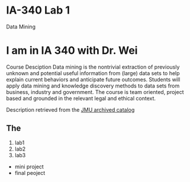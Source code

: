 # IA-340 Lab 1
Data Mining 

# I am in IA 340 with Dr. Wei
Course Desciption 
Data mining is the nontrivial extraction of previously unknown and potential useful information from (large) data sets to help explain current behaviors and anticipate future outcomes. Students will apply data mining and knowledge discovery methods to data sets from business, industry and government. The course is team oriented, project based and grounded in the relevant legal and ethical context.

Description retrieved from the [JMU archived catalog](https://catalog.jmu.edu/preview_course_nopop.php?catoid=50&coid=258336)

## The 
1. lab1
2. lab2
3. lab3

- mini project
- final peoject
